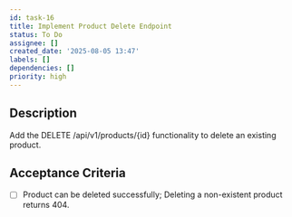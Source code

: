 ```yaml
---
id: task-16
title: Implement Product Delete Endpoint
status: To Do
assignee: []
created_date: '2025-08-05 13:47'
labels: []
dependencies: []
priority: high
---
```


## Description

Add the DELETE /api/v1/products/{id} functionality to delete an existing product.

## Acceptance Criteria

- [ ] Product can be deleted successfully; Deleting a non-existent product returns 404.
